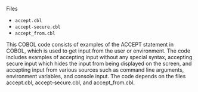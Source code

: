 Files

- ```accept.cbl```
- ```accept-secure.cbl```
- ```accept_from.cbl```

This COBOL code consists of examples of the ACCEPT statement in COBOL, which is used to get input from the user or environment. The code includes examples of accepting input without any special syntax, accepting secure input which hides the input from being displayed on the screen, and accepting input from various sources such as command line arguments, environment variables, and console input. The code depends on the files accept.cbl, accept-secure.cbl, and accept_from.cbl.